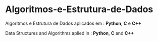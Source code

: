 # Algoritmos-e-Estrutura-de-Dados
Algoritmos e Estrutura de Dados aplicados em : **Python**, **C** e **C++**

Data Structures and Algorithms aplied in : **Python**, **C** and **C++**
